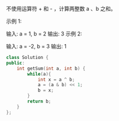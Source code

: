 不使用运算符 + 和 - ​​​​​​​，计算两整数 ​​​​​​​a 、b ​​​​​​​之和。

示例 1:

输入: a = 1, b = 2
输出: 3
示例 2:

输入: a = -2, b = 3
输出: 1  

```cpp
class Solution {
public:
    int getSum(int a, int b) {
        while(a){
            int x = a ^ b;
            a = (a & b) << 1;
            b = x;
        }
        return b;
    }
};
```
